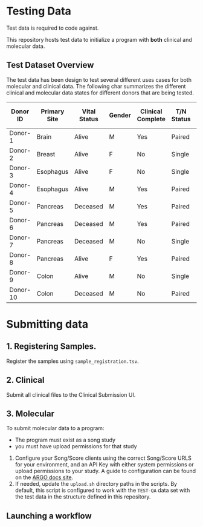 # Testing Data 

Test data is required to code against. 

This repository hosts test data to initialize a program with **both** clinical and molecular data. 

## Test Dataset Overview 
The test data has been design to test several different uses cases for both molecular and clinical data. The following char summarizes the different clinical and molecular data states for different donors that are being tested. 

| Donor ID | Primary Site | Vital Status | Gender | Clinical Complete  | T/N Status | # T  | # N | # Primary Diagnosis| # Treatments | # Follow Ups  |
|-|-|-|-|-|-|-|-|-|-|-|
| Donor-1 | Brain | Alive | M | Yes | Paired | 2 | 1 | 1 | 1 | 3 |
| Donor-2 | Breast | Alive | F | No | Single | 1 | 0 | 1 | 5 | 5 |
| Donor-3 | Esophagus | Alive | F | No | Single | 0 | 1 | 1 | 3 | 3 |
| Donor-4 | Esophagus | Alive | M | Yes | Paired | 1 | 1 | 1 | 1 (has multiple) | 4 |
| Donor-5 | Pancreas | Deceased | M | Yes | Paired | 1 | 1 | 1 | 1 | 1 |
| Donor-6 | Pancreas | Deceased | M | Yes | Paired | 1 | 1 | 1 | 2 | 2 |
| Donor-7 | Pancreas | Deceased | M | No | Single | 1 | 0 | 1 | 3 (has multiple) | 3 |
| Donor-8 | Pancreas | Alive | F | Yes | Paired | 1 | 1 | 1 | 1 | 2 |
| Donor-9 | Colon | Alive | M | No | Single | 0 | 1 | 1 |  | 1 |
| Donor-10 | Colon | Deceased | M | No | Paired | 1 | 1 | 2 | 2 | 3 |
# Submitting data 
## 1. Registering Samples. 
Register the samples using `sample_registration.tsv`.

## 2. Clinical 
Submit all clinical files to the Clinical Submission UI. 

## 3. Molecular
To submit molecular data to a program:
- The program must exist as a song study 
- you must have upload permissions for that study

1. Configure your Song/Score clients using the correct Song/Score URLS for your environment, and an API Key with either system permissions or upload permissions to your study.  A guide to configuration can be found on the [ARGO docs site](https://docs.icgc-argo.org/docs/submission/submitting-molecular-data#data-submission-client-configuration). 
2. If needed, update the `upload.sh` directory paths in the scripts.  By default, this script is configured to work with the `TEST-QA` data set with the test data in the structure defined in this repository. 

## Launching a workflow
